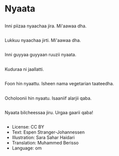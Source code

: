 # Nyaata

##
Inni piizaa nyaachaa jira. Mi'aawaa dha.

##
Lukkuu nyaachaa jirti. Mi'aawaa dha.

##
Inni guyyaa guyyaan ruuzii nyaata.

##
Kuduraa ni jaallatti.

##
Foon hin nyaattu. Isheen nama vegetarian taateedha.

##
Ocholoonii hin nyaatu. Isaaniif alarjii qaba.

##
Nyaata bilcheessaa jiru. Urgaa gaarii qaba!

##
* License: CC BY
* Text: Espen Stranger-Johannessen
* Illustration: Sara Sahar Haidari
* Translation: Muhammed Berisso
* Language: om
